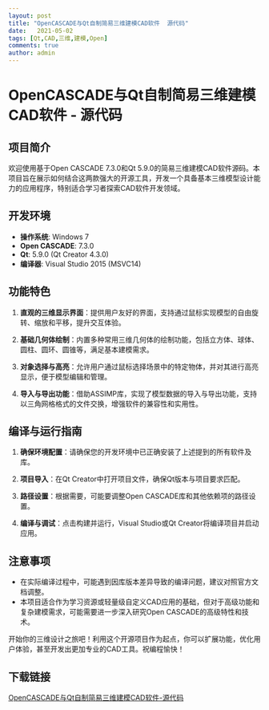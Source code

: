 ```yaml
---
layout: post
title: "OpenCASCADE与Qt自制简易三维建模CAD软件  源代码"
date:   2021-05-02
tags: [Qt,CAD,三维,建模,Open]
comments: true
author: admin
---
```

# OpenCASCADE与Qt自制简易三维建模CAD软件 - 源代码

## 项目简介

欢迎使用基于Open CASCADE 7.3.0和Qt 5.9.0的简易三维建模CAD软件源码。本项目旨在展示如何结合这两款强大的开源工具，开发一个具备基本三维模型设计能力的应用程序，特别适合学习者探索CAD软件开发领域。

## 开发环境
- **操作系统**: Windows 7
- **Open CASCADE**: 7.3.0
- **Qt**: 5.9.0 (Qt Creator 4.3.0)
- **编译器**: Visual Studio 2015 (MSVC14)

## 功能特色

1. **直观的三维显示界面**：提供用户友好的界面，支持通过鼠标实现模型的自由旋转、缩放和平移，提升交互体验。
   
2. **基础几何体绘制**：内置多种常用三维几何体的绘制功能，包括立方体、球体、圆柱、圆环、圆锥等，满足基本建模需求。

3. **对象选择与高亮**：允许用户通过鼠标选择场景中的特定物体，并对其进行高亮显示，便于模型编辑和管理。

4. **导入与导出功能**：借助ASSIMP库，实现了模型数据的导入与导出功能，支持以三角网格格式的文件交换，增强软件的兼容性和实用性。

## 编译与运行指南

1. **确保环境配置**：请确保您的开发环境中已正确安装了上述提到的所有软件及库。
   
2. **项目导入**：在Qt Creator中打开项目文件，确保Qt版本与项目要求匹配。
   
3. **路径设置**：根据需要，可能要调整Open CASCADE库和其他依赖项的路径设置。
   
4. **编译与调试**：点击构建并运行，Visual Studio或Qt Creator将编译项目并启动应用。

## 注意事项
- 在实际编译过程中，可能遇到因库版本差异导致的编译问题，建议对照官方文档调整。
- 本项目适合作为学习资源或轻量级自定义CAD应用的基础，但对于高级功能和复杂建模需求，可能需要进一步深入研究Open CASCADE的高级特性和技术。

开始你的三维设计之旅吧！利用这个开源项目作为起点，你可以扩展功能，优化用户体验，甚至开发出更加专业的CAD工具。祝编程愉快！

## 下载链接

[OpenCASCADE与Qt自制简易三维建模CAD软件-源代码](https://pan.quark.cn/s/c772aa7334e5)